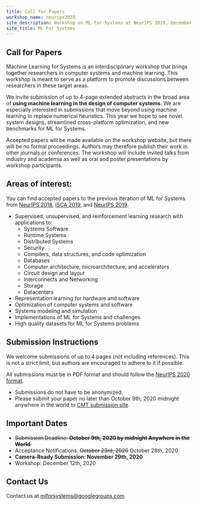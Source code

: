 ```yaml
---
title: Call for Papers
workshop_name: neurips2020
site_description: Workshop on ML for Systems at NeurIPS 2020, December 12th, Zoomville
site_title: ML For Systems
---
```

<div class="inner clearfix">
    <section class="main-content call_for_papers_section">
        <h2>Call for Papers</h2>
        <p>Machine Learning for Systems is an interdisciplinary workshop that brings together researchers in computer systems and machine learning. This workshop is meant to serve as a platform to promote discussions between researchers in these target areas.</p>
        <p>We invite submission of up to 4-page extended abstracts in the broad area of <b>using machine learning in the design of computer systems</b>. We are especially interested in submissions that move beyond using machine learning to replace numerical heuristics. This year we hope to see novel system designs, streamlined cross-platform optimization, and new benchmarks for ML for Systems.</p>
        <p>Accepted papers will be made available on the workshop website, but there will be no formal proceedings. Authors may therefore publish their work in other journals or conferences.
        The workshop will include invited talks from industry and academia as well as oral and poster presentations by workshop participants.</p>
    </section>
</div>
<div class="areas_of_interest_section">
    <div class="inner clearfix">
        <section class="main-content">
            <h2>Areas of interest:</h2>
            <p>
                You can find accepted papers to the previous iteration of ML for Systems from <a href="/neurips2018/accepted_papers.html">NeurIPS 2018</a>, <a href="/isca2019/accepted_papers.html">ISCA 2019</a>, and <a href="/neurips2019/accepted_papers.html">NeurIPS 2019</a>.
            </p>
            <ul>
                <li>Supervised, unsupervised, and reinforcement learning research with applications to:
                    <ul>
                        <li>Systems Software</li>
                        <li>Runtime Systems</li>
                        <li>Distributed Systems</li>
                        <li>Security</li>
                        <li>Compilers, data structures, and code optimization</li>
                        <li>Databases</li>
                        <li>Computer architecture, microarchitecture, and accelerators</li>
                        <li>Circuit design and layout</li>
                        <li>Interconnects and Networking</li>
                        <li>Storage</li>
                        <li>Datacenters</li>
                    </ul>
                </li>
                <li>Representation learning for hardware and software</li>
                <li>Optimization of computer systems and software</li>
                <li>Systems modeling and simulation</li>
                <li>Implementations of ML for Systems and challenges</li>
                <li>High quality datasets for ML for Systems problems</li>
            </ul>
        </section>
    </div>
</div>
<div class="submission_section">
    <div class="inner clearfix">
        <section class="main-content">
            <h2>Submission Instructions</h2>
            <p>
                We welcome submissions of up to 4 pages (not including references). This is not a strict limit, but authors are encouraged to adhere to it if possible.
            </p>
            <p>
                All submissions must be in PDF format and should follow the <a href="https://neurips.cc/Conferences/2020/PaperInformation/StyleFiles">NeurIPS 2020 format</a>.
            </p>
            <ul>
                <li>Submissions do not have to be anonymized.</li>
                <li>Please submit your paper no later than October 9th, 2020 midnight anywhere in the world to <a href="https://cmt3.research.microsoft.com/MLFS2020/Submission/Index">CMT submission site</a>.</li>
            </ul>
            <h2>Important Dates</h2>
            <ul>
                <li><del>Submission Deadline: <b>October 9th, 2020 by midnight Anywhere in the World</b>.</del></li>
                <li>Acceptance Notifications: <del> October 23rd, 2020</del> October 28th, 2020 </li>
                <li><b>Camera-Ready Submission: November 29th, 2020</b></li>
                <li>Workshop: December 12th, 2020</li>
            </ul>
        </section>
    </div>
</div>
<div class="contact-us-section">
    <div class="inner clearfix">
        <section class="main-content">
            <h2>Contact Us</h2>
            <p>
                Contact us at <a href="mailto:mlforsystems@googlegroups.com">mlforsystems@googlegroups.com</a>.
            </p>
        </section>
    </div>
</div>
